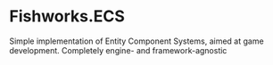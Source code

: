 # Fishworks.ECS
Simple implementation of Entity Component Systems, aimed at game development. Completely engine- and framework-agnostic
